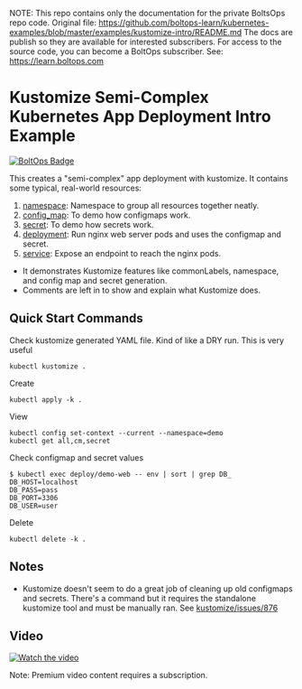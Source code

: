 <!-- note marker start -->
NOTE: This repo contains only the documentation for the private BoltsOps repo code.
Original file: https://github.com/boltops-learn/kubernetes-examples/blob/master/examples/kustomize-intro/README.md
The docs are publish so they are available for interested subscribers.
For access to the source code, you can become a BoltOps subscriber.
See: https://learn.boltops.com

<!-- note marker end -->

# Kustomize Semi-Complex Kubernetes App Deployment Intro Example

[![BoltOps Badge](https://img.boltops.com/boltops/badges/boltops-badge.png)](https://www.boltops.com)

This creates a "semi-complex" app deployment with kustomize. It contains some typical, real-world resources:

1. [namespace](namespace.yaml): Namespace to group all resources together neatly.
2. [config_map](config_map.txt): To demo how configmaps work.
3. [secret](secret.txt): To demo how secrets work.
4. [deployment](deployment.yaml): Run nginx web server pods and uses the configmap and secret.
5. [service](service.yaml): Expose an endpoint to reach the nginx pods.

* It demonstrates Kustomize features like commonLabels, namespace, and config map and secret generation.
* Comments are left in to show and explain what Kustomize does.

## Quick Start Commands

Check kustomize generated YAML file. Kind of like a DRY run. This is very useful

    kubectl kustomize .

Create

    kubectl apply -k .

View

    kubectl config set-context --current --namespace=demo
    kubectl get all,cm,secret

Check configmap and secret values

    $ kubectl exec deploy/demo-web -- env | sort | grep DB_
    DB_HOST=localhost
    DB_PASS=pass
    DB_PORT=3306
    DB_USER=user

Delete

    kubectl delete -k .

## Notes

* Kustomize doesn't seem to do a great job of cleaning up old configmaps and secrets. There's a command but it requires the standalone kustomize tool and must be manually ran. See [kustomize/issues/876](https://github.com/kubernetes-sigs/kustomize/issues/876)

## Video

[![Watch the video](https://uploads-learn.boltops.com/t1rv863pozeyrwvsndt8a5yw1r2y)](https://learn.boltops.com/courses/kubernetes-deploy-tools/lessons/kubernetes-kustomize-tool-review)

Note: Premium video content requires a subscription.
